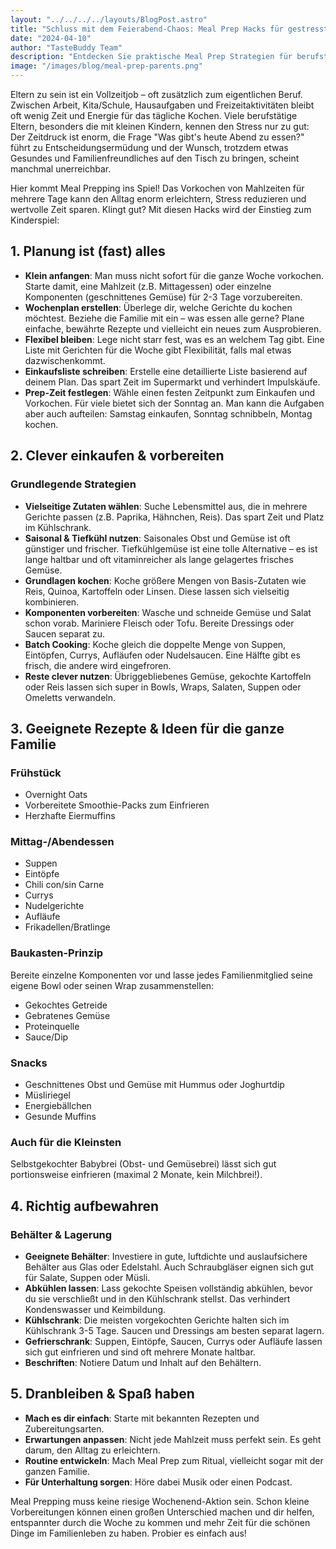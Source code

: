 ```yaml
---
layout: "../../../../layouts/BlogPost.astro"
title: "Schluss mit dem Feierabend-Chaos: Meal Prep Hacks für gestresste Eltern"
date: "2024-04-10"
author: "TasteBuddy Team"
description: "Entdecken Sie praktische Meal Prep Strategien für berufstätige Eltern. Lernen Sie, wie Sie mit cleverer Essensvorbereitung Zeit sparen, Stress reduzieren und trotzdem gesunde Mahlzeiten für die ganze Familie zubereiten können."
image: "/images/blog/meal-prep-parents.png"
---
```


Eltern zu sein ist ein Vollzeitjob – oft zusätzlich zum eigentlichen Beruf. Zwischen Arbeit, Kita/Schule, Hausaufgaben und Freizeitaktivitäten bleibt oft wenig Zeit und Energie für das tägliche Kochen. Viele berufstätige Eltern, besonders die mit kleinen Kindern, kennen den Stress nur zu gut: Der Zeitdruck ist enorm, die Frage "Was gibt's heute Abend zu essen?" führt zu Entscheidungsermüdung und der Wunsch, trotzdem etwas Gesundes und Familienfreundliches auf den Tisch zu bringen, scheint manchmal unerreichbar.

Hier kommt Meal Prepping ins Spiel! Das Vorkochen von Mahlzeiten für mehrere Tage kann den Alltag enorm erleichtern, Stress reduzieren und wertvolle Zeit sparen. Klingt gut? Mit diesen Hacks wird der Einstieg zum Kinderspiel:

## 1. Planung ist (fast) alles

- **Klein anfangen**: Man muss nicht sofort für die ganze Woche vorkochen. Starte damit, eine Mahlzeit (z.B. Mittagessen) oder einzelne Komponenten (geschnittenes Gemüse) für 2-3 Tage vorzubereiten.
- **Wochenplan erstellen**: Überlege dir, welche Gerichte du kochen möchtest. Beziehe die Familie mit ein – was essen alle gerne? Plane einfache, bewährte Rezepte und vielleicht ein neues zum Ausprobieren.
- **Flexibel bleiben**: Lege nicht starr fest, was es an welchem Tag gibt. Eine Liste mit Gerichten für die Woche gibt Flexibilität, falls mal etwas dazwischenkommt.
- **Einkaufsliste schreiben**: Erstelle eine detaillierte Liste basierend auf deinem Plan. Das spart Zeit im Supermarkt und verhindert Impulskäufe.
- **Prep-Zeit festlegen**: Wähle einen festen Zeitpunkt zum Einkaufen und Vorkochen. Für viele bietet sich der Sonntag an. Man kann die Aufgaben aber auch aufteilen: Samstag einkaufen, Sonntag schnibbeln, Montag kochen.

## 2. Clever einkaufen & vorbereiten

### Grundlegende Strategien
- **Vielseitige Zutaten wählen**: Suche Lebensmittel aus, die in mehrere Gerichte passen (z.B. Paprika, Hähnchen, Reis). Das spart Zeit und Platz im Kühlschrank.
- **Saisonal & Tiefkühl nutzen**: Saisonales Obst und Gemüse ist oft günstiger und frischer. Tiefkühlgemüse ist eine tolle Alternative – es ist lange haltbar und oft vitaminreicher als lange gelagertes frisches Gemüse.
- **Grundlagen kochen**: Koche größere Mengen von Basis-Zutaten wie Reis, Quinoa, Kartoffeln oder Linsen. Diese lassen sich vielseitig kombinieren.
- **Komponenten vorbereiten**: Wasche und schneide Gemüse und Salat schon vorab. Mariniere Fleisch oder Tofu. Bereite Dressings oder Saucen separat zu.
- **Batch Cooking**: Koche gleich die doppelte Menge von Suppen, Eintöpfen, Currys, Aufläufen oder Nudelsaucen. Eine Hälfte gibt es frisch, die andere wird eingefroren.
- **Reste clever nutzen**: Übriggebliebenes Gemüse, gekochte Kartoffeln oder Reis lassen sich super in Bowls, Wraps, Salaten, Suppen oder Omeletts verwandeln.

## 3. Geeignete Rezepte & Ideen für die ganze Familie

### Frühstück
- Overnight Oats
- Vorbereitete Smoothie-Packs zum Einfrieren
- Herzhafte Eiermuffins

### Mittag-/Abendessen
- Suppen
- Eintöpfe
- Chili con/sin Carne
- Currys
- Nudelgerichte
- Aufläufe
- Frikadellen/Bratlinge

### Baukasten-Prinzip
Bereite einzelne Komponenten vor und lasse jedes Familienmitglied seine eigene Bowl oder seinen Wrap zusammenstellen:
- Gekochtes Getreide
- Gebratenes Gemüse
- Proteinquelle
- Sauce/Dip

### Snacks
- Geschnittenes Obst und Gemüse mit Hummus oder Joghurtdip
- Müsliriegel
- Energiebällchen
- Gesunde Muffins

### Auch für die Kleinsten
Selbstgekochter Babybrei (Obst- und Gemüsebrei) lässt sich gut portionsweise einfrieren (maximal 2 Monate, kein Milchbrei!).

## 4. Richtig aufbewahren

### Behälter & Lagerung
- **Geeignete Behälter**: Investiere in gute, luftdichte und auslaufsichere Behälter aus Glas oder Edelstahl. Auch Schraubgläser eignen sich gut für Salate, Suppen oder Müsli.
- **Abkühlen lassen**: Lass gekochte Speisen vollständig abkühlen, bevor du sie verschließt und in den Kühlschrank stellst. Das verhindert Kondenswasser und Keimbildung.
- **Kühlschrank**: Die meisten vorgekochten Gerichte halten sich im Kühlschrank 3-5 Tage. Saucen und Dressings am besten separat lagern.
- **Gefrierschrank**: Suppen, Eintöpfe, Saucen, Currys oder Aufläufe lassen sich gut einfrieren und sind oft mehrere Monate haltbar.
- **Beschriften**: Notiere Datum und Inhalt auf den Behältern.

## 5. Dranbleiben & Spaß haben

- **Mach es dir einfach**: Starte mit bekannten Rezepten und Zubereitungsarten.
- **Erwartungen anpassen**: Nicht jede Mahlzeit muss perfekt sein. Es geht darum, den Alltag zu erleichtern.
- **Routine entwickeln**: Mach Meal Prep zum Ritual, vielleicht sogar mit der ganzen Familie.
- **Für Unterhaltung sorgen**: Höre dabei Musik oder einen Podcast.

Meal Prepping muss keine riesige Wochenend-Aktion sein. Schon kleine Vorbereitungen können einen großen Unterschied machen und dir helfen, entspannter durch die Woche zu kommen und mehr Zeit für die schönen Dinge im Familienleben zu haben. Probier es einfach aus! 